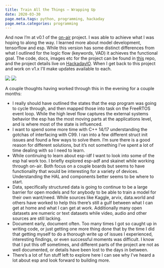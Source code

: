 ```yaml
---
title: Train All the Things — Wrapping Up
date: 2020-03-30
page.meta.tags: python, programming, hackaday
page.meta.categories: programming
---
```


And now I’m at v0.1 of the [on-air](https://github.com/n0mn0m/on-air) project. I was able to achieve what I was hoping
to along the way. I learned more about model development, tensorflow and esp. While this version has some distinct
differences from what I outlined for the logic flow (keywords, VAD) it achieves the functional goal. The code, docs,
images etc for the project can be found in [this](https://github.com/n0mn0m/on-air) repo, and the project details live
on [HackadayIO](https://hackaday.io/project/170228-on-air). When I get back to this project and work on v1.x I'll make
updates available to each.

![](../../img/blog/012tf1MTuiXAahexs.gif)
![](../../img/blog/0lx6jwWNAwZhzb5vB.gif)

A couple thoughts having worked through this in the evening for a couple months:

- I really should have outlined the states that the esp program was going to cycle through, and then mapped those into
  task on the FreeRTOS event loop. While the high level flow captures the external systems behavior the esp has the most
  moving parts at the applications level, and is where most of the state is influenced.
- I want to spend some more time with C++ 14/17 understanding the gotchas of interfacing with C99. I ran into a few
  different struct init issues and found a few ways to solve them. I’m sure there is a good reason for different
  solutions, but it’s not something I’ve spent a lot of time dealing with so I need to learn.
- While continuing to learn about esp-idf I want to look into some of the esp hal work too. I briefly explored esp-adf
  and skainet while working through on-air. Both focus on a couple boards but seems to have functionality that would be
  interesting for a variety of devices. Understanding the HAL and components better seems to be where to start.
- Data, specifically structured data is going to continue to be a large barrier for open models and for anybody to be
  able to train a model for their own want/need. While sources like Kaggle, arvix, data.world and others have worked to
  help this there’s still a gulf between what I can get at home and what I can get at work. Additionally many open
  datasets are numeric or text datasets while video, audio and other sources are still lacking.
- Document early, document often. Too many times I got so caught up in writing code, or just getting one more thing done
  that by the time I did that getting myself to do a thorough write up of issues I experienced, interesting findings, or
  even successful moments was difficult. I know that I put this off sometimes, and different parts of the project are
  not as well documented, or details have been lost to the days in between.
- There’s a lot of fun stuff left to explore here I can see why I’ve heard a lot about esp and look forward to building
  more.
